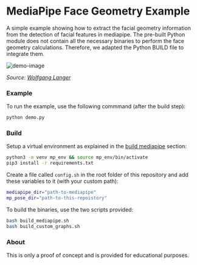 # MediaPipe Face Geometry Example
A simple example showing how to extract the facial geometry information from the detection of facial features in mediapipe. The pre-built Python module does not contain all the necessary binaries to perform the face geometry calculations. Therefore, we adapted the Python BUILD file to integrate them.

![demo-image](https://user-images.githubusercontent.com/5220162/136761571-fca4b8ba-b55b-4683-8504-3bc78411a6ea.gif)

*Source: [Wolfgang Langer](https://www.pexels.com/video/close-up-of-a-woman-showing-different-facial-expressions-3063839/)*

### Example
To run the example, use the following commmand (after the build step):

```bash
python demo.py
```

### Build

Setup a virtual environment as explained in the [build mediapipe](https://google.github.io/mediapipe/getting_started/python.html) section:

```bash
python3 -m venv mp_env && source mp_env/bin/activate
pip3 install -r requirements.txt
```

Create a file called `config.sh` in the root folder of this repository and add these variables to it (with your custom path):

```bash
mediapipe_dir="path-to-mediapipe"
mp_pose_dir="path-to-this-repoistory"
```

To build the binaries, use the two scripts provided:

```bash
bash build_mediapipe.sh
bash build_custom_graphs.sh 
```

### About
This is only a proof of concept and is provided for educational purposes.
